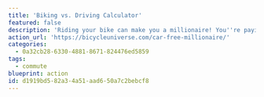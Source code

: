 ```yaml
---
title: 'Biking vs. Driving Calculator'
featured: false
description: 'Riding your bike can make you a millionaire! You''re paying more for your car than you think. A typical American who goes car-free for 35 years can save nearly a million dollars, even adjusted for inflation, and even if they pay for taxi, bus, and car-share trips often. Use the calculator to find how much you can save in your particular situation.'
action_url: 'https://bicycleuniverse.com/car-free-millionaire/'
categories:
  - 0a32cb28-6330-4881-8671-824476ed5859
tags:
  - commute
blueprint: action
id: d1919bd5-82a3-4a51-aad6-50a7c2bebcf8
---
```

